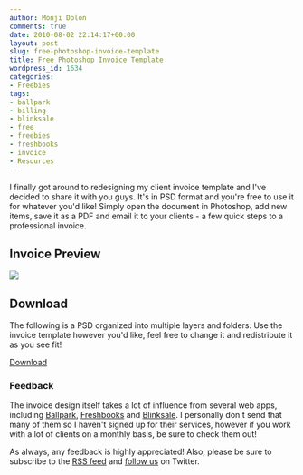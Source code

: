 ```yaml
---
author: Monji Dolon
comments: true
date: 2010-08-02 22:14:17+00:00
layout: post
slug: free-photoshop-invoice-template
title: Free Photoshop Invoice Template
wordpress_id: 1634
categories:
- Freebies
tags:
- ballpark
- billing
- blinksale
- free
- freebies
- freshbooks
- invoice
- Resources
---
```


I finally got around to redesigning my client invoice template and I've decided to share it with you guys.  It's in PSD format and you're free to use it for whatever you'd like!  Simply open the document in Photoshop, add new items, save it as a PDF and email it to your clients - a few quick steps to a professional invoice.

## Invoice Preview

[![](http://devgrow.s3.amazonaws.com/assets/images/invoice.jpg)](http://devgrow.com/files/invoice.pdf)

## Download

The following is a PSD organized into multiple layers and folders.  Use the invoice template however you'd like, feel free to change it and redistribute it as you see fit!

<div class="download top">
  <a href="http://devgrow.s3.amazonaws.com/assets/files/invoice.zip" class="primary">Download</a>
</div>

### Feedback

The invoice design itself takes a lot of influence from several web apps, including [Ballpark](http://ballparkapp.com/), [Freshbooks](http://freshbooks.com/) and [Blinksale](http://blinksale.com/).  I personally don't send that many of them so I haven't signed up for their services, however if you work with a lot of clients on a monthly basis, be sure to check them out!

As always, any feedback is highly appreciated!  Also, please be sure to subscribe to the [RSS feed](http://feeds.feedburner.com/devgrow) and [follow us](http://twitter.com/ThinkDevGrow) on Twitter.